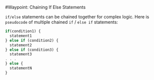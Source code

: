 #Waypoint: Chaining If Else Statements

`if/else` statements can be chained together for complex logic. Here is `pseudocode` of multiple chained `if` / `else if` statements:

```js
if(condition1) {
  statement1
} else if (condition2) {
  statement2
} else if (condition3) {
  statement3
. . .
} else {
  statementN
}
```
